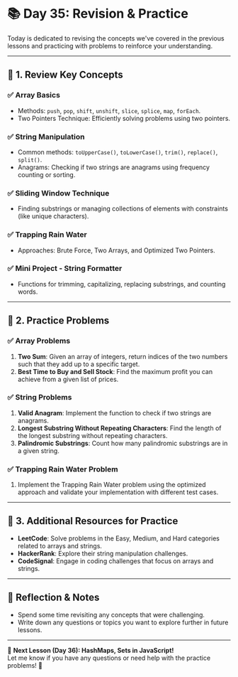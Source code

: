 # **📚 Day 35: Revision & Practice**  

Today is dedicated to revising the concepts we've covered in the previous lessons and practicing with problems to reinforce your understanding.  

---

## **🔹 1. Review Key Concepts**  

### **✅ Array Basics**  
- Methods: `push`, `pop`, `shift`, `unshift`, `slice`, `splice`, `map`, `forEach`.
- Two Pointers Technique: Efficiently solving problems using two pointers.

### **✅ String Manipulation**  
- Common methods: `toUpperCase()`, `toLowerCase()`, `trim()`, `replace()`, `split()`.
- Anagrams: Checking if two strings are anagrams using frequency counting or sorting.

### **✅ Sliding Window Technique**  
- Finding substrings or managing collections of elements with constraints (like unique characters).

### **✅ Trapping Rain Water**  
- Approaches: Brute Force, Two Arrays, and Optimized Two Pointers.
  
### **✅ Mini Project - String Formatter**  
- Functions for trimming, capitalizing, replacing substrings, and counting words.

---

## **🔹 2. Practice Problems**  

### **✅ Array Problems**  
1. **Two Sum**: Given an array of integers, return indices of the two numbers such that they add up to a specific target.  
2. **Best Time to Buy and Sell Stock**: Find the maximum profit you can achieve from a given list of prices.

### **✅ String Problems**  
1. **Valid Anagram**: Implement the function to check if two strings are anagrams.
2. **Longest Substring Without Repeating Characters**: Find the length of the longest substring without repeating characters.
3. **Palindromic Substrings**: Count how many palindromic substrings are in a given string.

### **✅ Trapping Rain Water Problem**  
1. Implement the Trapping Rain Water problem using the optimized approach and validate your implementation with different test cases.

---

## **🔹 3. Additional Resources for Practice**  
- **LeetCode**: Solve problems in the Easy, Medium, and Hard categories related to arrays and strings.  
- **HackerRank**: Explore their string manipulation challenges.  
- **CodeSignal**: Engage in coding challenges that focus on arrays and strings.

---

## **📝 Reflection & Notes**  
- Spend some time revisiting any concepts that were challenging.
- Write down any questions or topics you want to explore further in future lessons.

---

🎯 **Next Lesson (Day 36): HashMaps, Sets in JavaScript!**  
Let me know if you have any questions or need help with the practice problems! 🚀